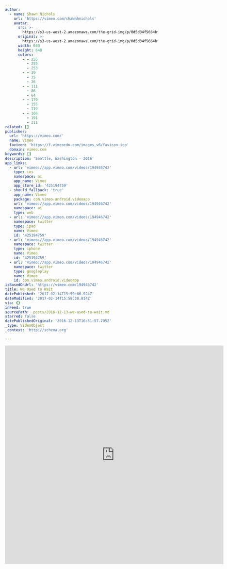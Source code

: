 ```yaml
---
author:
  - name: Shawn Nichols
    url: 'https://vimeo.com/shawnhnichols'
    avatar:
      src: >-
        https://s3-us-west-2.amazonaws.com/the-grid-img/p/0d5d34f5664bfa0d10df7d780107c7c41f0747a4.jpg
      original: >-
        https://s3-us-west-2.amazonaws.com/the-grid-img/p/0d5d34f5664bfa0d10df7d780107c7c41f0747a4.jpg
      width: 640
      height: 640
      colors:
        - - 255
          - 255
          - 253
        - - 39
          - 35
          - 26
        - - 111
          - 86
          - 64
        - - 179
          - 155
          - 119
        - - 166
          - 191
          - 211
related: []
publisher:
  url: 'https://vimeo.com/'
  name: Vimeo
  favicon: 'https://f.vimeocdn.com/images_v6/favicon.ico'
  domain: vimeo.com
keywords: []
description: 'Seattle, Washington - 2016'
app_links:
  - url: 'vimeo://app.vimeo.com/videos/194946742'
    type: ios
    namespace: ai
    app_name: Vimeo
    app_store_id: '425194759'
  - should_fallback: 'true'
    app_name: Vimeo
    package: com.vimeo.android.videoapp
    url: 'vimeo://app.vimeo.com/videos/194946742'
    namespace: ai
    type: web
  - url: 'vimeo://app.vimeo.com/videos/194946742'
    namespace: twitter
    type: ipad
    name: Vimeo
    id: '425194759'
  - url: 'vimeo://app.vimeo.com/videos/194946742'
    namespace: twitter
    type: iphone
    name: Vimeo
    id: '425194759'
  - url: 'vimeo://app.vimeo.com/videos/194946742'
    namespace: twitter
    type: googleplay
    name: Vimeo
    id: com.vimeo.android.videoapp
isBasedOnUrl: 'https://vimeo.com/194946742'
title: We Used to Wait
datePublished: '2017-02-14T15:59:06.924Z'
dateModified: '2017-02-14T15:58:38.814Z'
via: {}
inFeed: true
sourcePath: _posts/2016-12-13-we-used-to-wait.md
starred: false
datePublishedOriginal: '2016-12-13T16:51:57.795Z'
_type: VideoObject
_context: 'http://schema.org'

---
```

<iframe src="https://cdn.embedly.com/widgets/media.html?src=https%3A%2F%2Fplayer.vimeo.com%2Fvideo%2F194946742&amp;url=https%3A%2F%2Fvimeo.com%2F194946742&amp;image=https%3A%2F%2Fi.vimeocdn.com%2Fvideo%2F607038104_640.jpg&amp;key=b7d04c9b404c499eba89ee7072e1c4f7&amp;type=text%2Fhtml&amp;schema=vimeo" width="720" height="720" scrolling="no" frameborder="0" allowfullscreen="" style=""></iframe>